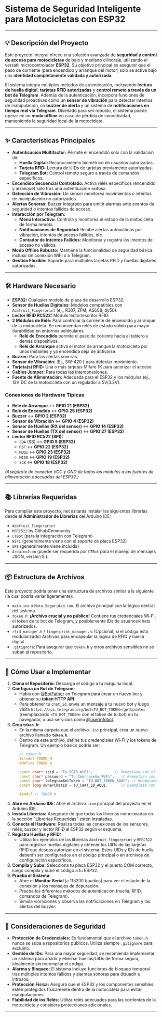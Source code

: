 # Sistema de Seguridad Inteligente para Motocicletas con ESP32
---

## 💡 Descripción del Proyecto

Este proyecto integral ofrece una solución avanzada de **seguridad y control de acceso para motocicletas** de bajo y mediano cilindraje, utilizando el versátil microcontrolador **ESP32**. Su objetivo principal es asegurar que el paso de corriente (para encendido y arranque del motor) solo se active bajo una **identidad completamente validada y autorizada**.

El sistema integra múltiples métodos de autenticación, incluyendo **lectura de huella digital**, **tarjetas RFID autorizadas** y **control remoto a través de un bot de Telegram**. Además de la autenticación, incorpora funciones de seguridad proactivas como un **sensor de vibración** para detectar intentos de manipulación, un **buzzer de alerta** y un sistema de **notificaciones en tiempo real vía Telegram**. Diseñado para ser robusto, el sistema puede operar en un **modo offline** en caso de pérdida de conectividad, manteniendo la seguridad local de la motocicleta.

---

## ✨ Características Principales

* **Autenticación Multifactor:** Permite el encendido solo con la validación de:
    * **Huella Digital:** Reconocimiento biométrico de usuarios autorizados.
    * **Tarjeta RFID:** Lectura de UIDs de tarjetas previamente autorizadas.
    * **Telegram Bot:** Control remoto seguro a través de comandos específicos.
* **Encendido Secuencial Controlado:** Activa relés específicos (encendido y arranque) solo tras una autenticación exitosa.
* **Detección de Vibración:** Un sensor monitorea movimientos o intentos de manipulación no autorizados.
* **Alertas Sonoras:** Buzzer integrado para emitir alarmas ante eventos de seguridad o intentos fallidos de acceso.
* **Interacción por Telegram:**
    * **Menú Interactivo:** Controla y monitorea el estado de la motocicleta de forma remota.
    * **Notificaciones de Seguridad:** Recibe alertas automáticas por vibración, intentos de acceso fallidos, etc.
    * **Contador de Intentos Fallidos:** Monitorea y registra los intentos de acceso no válidos.
* **Modo Offline Robusto:** Mantiene la funcionalidad de seguridad básica incluso sin conexión WiFi o a Telegram.
* **Gestión Flexible:** Soporte para múltiples tarjetas RFID y huellas digitales autorizadas.

---

## 🛠️ Hardware Necesario

* **ESP32:** Cualquier modelo de placa de desarrollo ESP32.
* **Sensor de Huellas Digitales:** Modelos compatibles con `Adafruit_Fingerprint` (ej., R307, ZFM, AS608, dy50).
* **Lector RFID RC522:** Módulo lector/escritor RFID.
* **2 Módulos de Relé:** Para controlar la corriente de encendido y arranque de la motocicleta. Se recomiendan relés de estado sólido para mayor durabilidad en entornos vehiculares.
    * **Relé de Encendido** permite el paso de coriente hacia el tablero y demas dispositivos.
    * **Relé de Arranque** activa el motor de arranque la motocicleta por unos instantes y ya encendida deja de activarse.
* **Buzzer:** Para las alertas sonoras.
* **Sensor de Vibración:** (Ej., SW-420 ) para detectar movimiento.
* **Tarjeta(s) RFID:** Una o más tarjetas Mifare 1K para autorizar el acceso.
* **Cables Jumper:** Para todas las interconexiones.
* **Fuente de Alimentación:** Adecuada para el ESP32 y los módulos (ej., 12V DC de la motocicleta con un regulador a 5V/3.3V).

### Conexiones de Hardware Típicas

* **Relé de Arranque** $\leftrightarrow$ **GPIO 21 (ESP32)**
* **Relé de Encendido** $\leftrightarrow$ **GPIO 25 (ESP32)**
* **Buzzer** $\leftrightarrow$ **GPIO 2 (ESP32)**
* **Sensor de Vibración** $\leftrightarrow$ **GPIO 4 (ESP32)**
* **Sensor de Huellas (RX del sensor)** $\leftrightarrow$ **GPIO 14 (ESP32)**
* **Sensor de Huellas (TX del sensor)** $\leftrightarrow$ **GPIO 27 (ESP32)**
* **Lector RFID RC522 (SPI):**
    * `SDA` (SS) $\leftrightarrow$ **GPIO 5 (ESP32)**
    * `RST` $\leftrightarrow$ **GPIO 22 (ESP32)**
    * `MOSI` $\leftrightarrow$ **GPIO 23 (ESP32)**
    * `MISO` $\leftrightarrow$ **GPIO 19 (ESP32)**
    * `SCK` $\leftrightarrow$ **GPIO 18 (ESP32)**

*(Asegúrate de conectar VCC y GND de todos los módulos a las fuentes de alimentación adecuadas del ESP32.)*

---

## 📚 Librerías Requeridas

Para compilar este proyecto, necesitarás instalar las siguientes librerías desde el **Administrador de Librerías** del Arduino IDE:

* `Adafruit_Fingerprint`
* `MFRC522` by GithubCommunity
* `CTBot` (para la integración con Telegram)
* `WiFi` (generalmente viene con el soporte de placa ESP32)
* `SPI` (generalmente viene incluida)
* `ArduinoJson` (puede ser requerida por `CTBot` para el manejo de mensajes JSON, versión 5 ).

---

## 📦 Estructura de Archivos

Este proyecto podría tener una estructura de archivos similar a la siguiente (la cual podría variar ligeramente):

* `main.ino` o `Moto_Seguridad.ino`: El archivo principal con la lógica central del sistema.
* `token.h`: **¡Archivo crucial y no público!** Contiene tus credenciales Wi-Fi, el token de tu bot de Telegram, y posiblemente IDs de usuarios/chats autorizados.
* `rfid_manager.h` / `fingerprint_manager.h`: (Opcional, si el código está modularizado) Archivos para encapsular la lógica de RFID y huella digital.
* `.gitignore`: Para asegurar que `token.h` y otros archivos sensibles no se suban al repositorio.

---

## 🚀 Cómo Usar e Implementar

1.  **Clona el Repositorio:** Descarga el código a tu máquina local.
2.  **Configura un Bot de Telegram:**
    * Habla con [@BotFather](https://t.me/botfather) en Telegram para crear un nuevo bot y obtener su **token HTTP API**.
    * Para obtener tu `chat_id`, envía un mensaje a tu nuevo bot y luego visita `https://api.telegram.org/bot<TU_BOT_TOKEN>/getUpdates` (reemplazando `<TU_BOT_TOKEN>` con el token de tu bot) en tu navegador, o usa servicios como [@userinfobot](https://t.me/userinfobot).
3.  **Crea `token.h`:**
    * En la misma carpeta que el archivo `.ino` principal, crea un nuevo archivo llamado **`token.h`**.
    * Dentro de este archivo, define tus credenciales Wi-Fi y los tokens de Telegram. Un ejemplo básico podría ser:
        ```cpp
        // token.h
        #ifndef TOKEN_H
        #define TOKEN_H

        const char* ssid = "Tu_SSID_WiFi";          // Reemplaza con el nombre de tu red WiFi
        const char* password = "Tu_Contraseña_WiFi";   // Reemplaza con la contraseña de tu red WiFi
        const char* telegramBotToken = "TU_BOT_TOKEN_AQUI"; // Reemplaza con el token de tu bot de Telegram
        const long ownerChatID = TU_CHAT_ID_AQUI;      // Reemplaza con tu Chat ID de Telegram (para notificaciones directas)

        #endif // TOKEN_H
        ```
4.  **Abre en Arduino IDE:** Abre el archivo `.ino` principal del proyecto en el Arduino IDE.
5.  **Instala Librerías:** Asegúrate de que todas las librerías mencionadas en la sección "Librerías Requeridas" estén instaladas.
6.  **Conecta el Hardware:** Realiza todas las conexiones de los sensores, relés, buzzer y lector RFID al ESP32 según el esquema.
7.  **Registra Huellas y RFID:**
    * Utiliza los ejemplos de las librerías `Adafruit_Fingerprint` y `MFRC522` para registrar huellas digitales y obtener los UIDs de las tarjetas RFID que deseas autorizar en el sistema. Estos UIDs y IDs de huella deberán ser configurados en el código principal o en archivos de configuración específicos.
8.  **Compila y Sube:** Selecciona tu placa ESP32 y el puerto COM correcto, luego compila y sube el código a tu ESP32.
9.  **Prueba el Sistema:**
    * Abre el **Monitor Serial** (a 115200 baudios) para ver el estado de la conexión y los mensajes de depuración.
    * Prueba los diferentes métodos de autenticación (huella, RFID, comandos de Telegram).
    * Simula vibraciones y observa las notificaciones en Telegram y las alertas del buzzer.

---

## 🔐 Consideraciones de Seguridad

* **Protección de Credenciales:** Es fundamental que el archivo `token.h` nunca se suba a repositorios públicos. Utiliza siempre `.gitignore` para excluirlo.
* **Gestión de IDs:** Para una mayor seguridad, se recomienda implementar un sistema para añadir y eliminar huellas/UIDs de forma segura, idealmente sin recompilar el código.
* **Alarma y Bloqueo:** El sistema incluye funciones de bloqueo temporal tras múltiples intentos fallidos y alarmas sonoras para disuadir a intrusos.
* **Protección Física:** Asegura que el ESP32 y los componentes sensibles estén protegidos físicamente dentro de la motocicleta para evitar manipulaciones.
* **Fiabilidad de los Relés:** Utiliza relés adecuados para las corrientes de la motocicleta y considera protecciones adicionales.

---
